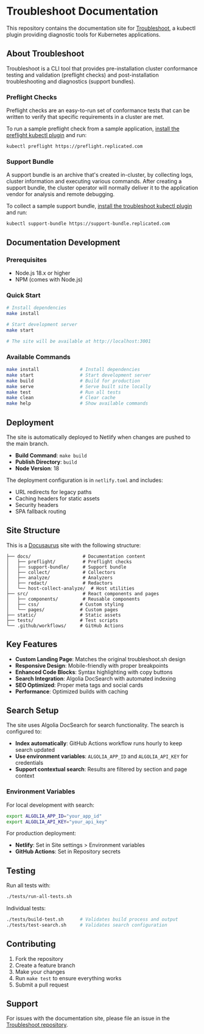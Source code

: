 # Troubleshoot Documentation

This repository contains the documentation site for [Troubleshoot](https://troubleshoot.sh), a kubectl plugin providing diagnostic tools for Kubernetes applications.

## About Troubleshoot

Troubleshoot is a CLI tool that provides pre-installation cluster conformance testing and validation (preflight checks) and post-installation troubleshooting and diagnostics (support bundles).

### Preflight Checks
Preflight checks are an easy-to-run set of conformance tests that can be written to verify that specific requirements in a cluster are met.

To run a sample preflight check from a sample application, [install the preflight kubectl plugin](https://troubleshoot.sh/docs/preflight/introduction/) and run:

```shell
kubectl preflight https://preflight.replicated.com
```

### Support Bundle
A support bundle is an archive that's created in-cluster, by collecting logs, cluster information and executing various commands. After creating a support bundle, the cluster operator will normally deliver it to the application vendor for analysis and remote debugging.

To collect a sample support bundle, [install the troubleshoot kubectl plugin](https://troubleshoot.sh/docs/support-bundle/introduction/) and run:

```shell
kubectl support-bundle https://support-bundle.replicated.com
```

## Documentation Development

### Prerequisites

- Node.js 18.x or higher
- NPM (comes with Node.js)

### Quick Start

```bash
# Install dependencies
make install

# Start development server
make start

# The site will be available at http://localhost:3001
```

### Available Commands

```bash
make install               # Install dependencies
make start                 # Start development server
make build                 # Build for production
make serve                 # Serve built site locally
make test                  # Run all tests
make clean                 # Clear cache
make help                  # Show available commands
```

## Deployment

The site is automatically deployed to Netlify when changes are pushed to the main branch.

- **Build Command**: `make build`
- **Publish Directory**: `build`
- **Node Version**: 18

The deployment configuration is in `netlify.toml` and includes:
- URL redirects for legacy paths
- Caching headers for static assets
- Security headers
- SPA fallback routing

## Site Structure

This is a [Docusaurus](https://docusaurus.io/) site with the following structure:

```
├── docs/                   # Documentation content
│   ├── preflight/          # Preflight checks
│   ├── support-bundle/     # Support bundle
│   ├── collect/            # Collectors
│   ├── analyze/            # Analyzers
│   ├── redact/             # Redactors
│   └── host-collect-analyze/  # Host utilities
├── src/                    # React components and pages
│   ├── components/         # Reusable components
│   ├── css/               # Custom styling
│   └── pages/             # Custom pages
├── static/                # Static assets
├── tests/                 # Test scripts
└── .github/workflows/     # GitHub Actions
```

## Key Features

- **Custom Landing Page**: Matches the original troubleshoot.sh design
- **Responsive Design**: Mobile-friendly with proper breakpoints
- **Enhanced Code Blocks**: Syntax highlighting with copy buttons
- **Search Integration**: Algolia DocSearch with automated indexing
- **SEO Optimized**: Proper meta tags and social cards
- **Performance**: Optimized builds with caching

## Search Setup

The site uses Algolia DocSearch for search functionality. The search is configured to:

- **Index automatically**: GitHub Actions workflow runs hourly to keep search updated
- **Use environment variables**: `ALGOLIA_APP_ID` and `ALGOLIA_API_KEY` for credentials
- **Support contextual search**: Results are filtered by section and page context

### Environment Variables

For local development with search:
```bash
export ALGOLIA_APP_ID="your_app_id"
export ALGOLIA_API_KEY="your_api_key"
```

For production deployment:
- **Netlify**: Set in Site settings > Environment variables
- **GitHub Actions**: Set in Repository secrets

## Testing

Run all tests with:
```bash
./tests/run-all-tests.sh
```

Individual tests:
```bash
./tests/build-test.sh      # Validates build process and output
./tests/test-search.sh     # Validates search configuration
```

## Contributing

1. Fork the repository
2. Create a feature branch
3. Make your changes
4. Run `make test` to ensure everything works
5. Submit a pull request

## Support

For issues with the documentation site, please file an issue in the [Troubleshoot repository](https://github.com/replicatedhq/troubleshoot/issues).
